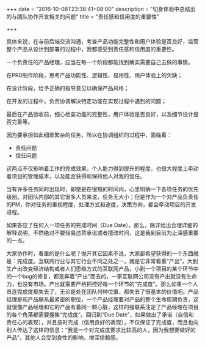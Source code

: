 +++
date = "2016-10-08T23:38:41+08:00"
description = "切身体验中总结出的与团队协作开发相关的问题"
title = "责任感和信用度的重要性"

+++

具体来说，在与前后端交流沟通，考查产品功能完整性和用户体验是否良好，监管整个产品从设计到部署的过程中，我都感受到责任感和信用度的重要性。

一个负责任的产品经理，应当在每一个阶段都能找到确实需要自己去做的事情。

在PRD制作阶段，思考产品功能性、逻辑性、易用性、用户体验上的欠缺；

在设计阶段，给予正确的指导意见以确保产品风格；

在开发的过程中，负责协调解决特定功能在实现过程中遇到的问题；

最后在产品验收前，细心检查功能的完整性，用户体验是否良好，以及细节设计是否完善等。

因为要承担如此细琐繁杂的任务，所以在协调组织的过程中，面临着：

* 责任问题
* 信任问题

这两点不仅影响着工作的完成效果，个人能力得到提升的程度，也很大程度上牵动着项目的管理成本，以及能否获得和保持他人对我的信任。

当有许多任务同时出现时，即使是在很短的时间内，心里明确一下各项任务的优先级别。对团队内部的其它很多人员来说，任务无大小；但是作为一个对产品负责任的PM，你对任务的重视程度，处理方式和速度，决策方向，都会牵动项目的开发进程。

如果答应了任何人一项任务的完成时间（Due Date），那么，除非给出合理详细的解释说明，不然绝对不要轻易违背承诺或者擅改时间，这是我到目前为止深感重要的一点。

大家协作时，看重的是什么呢？抛开其它因素不说，大家都希望获得的一个东西就是：完成度。互联网行业与其它行业不同之处之一，就是它非常看重“产出”，大到生产出改变经济结构或者人们思维方式的互联网产品，小到一个项目的某个环节中的一个bug的修复，都是奔着“产出”而去的，一家互联网公司没有产出就没有生命力，也没有市场。产出就需要严格把控好每一个环节的“完成度”。那么如果一个人员连完成度都失去了，无论是处在团队何种位置，都失去了很基本的价值吧。产品经理是和产品联系最紧密的职位，一个产品经理要对产品的整个生命周期负责，这就很像产品经理和它的产品有着同一颗心脏，这样的强联系注定了产品经理在项目的各个角落都需要搜集“完成度”。回归到“Due Date”，如果做出了承诺（自信和责任心的表现），并且按时完成（信用良好的表现），不仅保证了完成度，而且也向别人传达了这样的信息：“我是一个对完成度要求比较高的人，因为我想要做好的产品”，其他人会受到良性的影响，增深信赖感。
